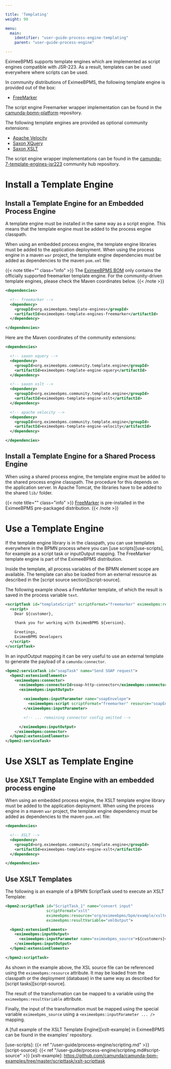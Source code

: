 ```yaml
---

title: 'Templating'
weight: 90

menu:
  main:
    identifier: "user-guide-process-engine-templating"
    parent: "user-guide-process-engine"

---
```



EximeeBPMS supports template engines which are implemented as script engines compatible with
JSR-223. As a result, templates can be used everywhere where scripts can be used.

In community distributions of EximeeBPMS, the following template engine is provided out of the
box:

* [FreeMarker][freemarker]

The script engine Freemarker wrapper implementation can be found in the
[camunda-bpmn-platform](https://github.com/camunda/camunda-bpm-platform/tree/master/freemarker-template-engine) repository.

The following template engines are provided as optional community extensions:

* [Apache Velocity][velocity]
* [Saxon XQuery](https://www.saxonica.com/html/documentation12/using-xquery/)
* [Saxon XSLT](https://www.saxonica.com/html/documentation12/using-xsl/)

The script engine wrapper implementations can be found in the
[camunda-7-template-engines-jsr223][camunda-7-template-engines-jsr223] community hub repository.

# Install a Template Engine

## Install a Template Engine for an Embedded Process Engine

A template engine must be installed in the same way as a script engine. This means that the template
engine must be added to the process engine classpath.

When using an embedded process engine, the template engine libraries must be added to the
application deployment. When using the process engine in a maven `war` project, the template engine
dependencies must be added as dependencies to the maven `pom.xml` file:

{{< note title="" class="info" >}}
  The [EximeeBPMS BOM](/get-started/apache-maven/) only contains the officially supported freemarker template engine.
  For the community-driven template engines, please check the Maven coordinates below. 
{{< /note >}}

```xml
<dependencies>

  <!-- freemarker -->
  <dependency>
    <groupId>org.eximeebpms.template-engines</groupId>
    <artifactId>eximeebpms-template-engines-freemarker</artifactId>
  </dependency>

</dependencies>
```

Here are the Maven coordinates of the community extensions: 

```xml
<dependencies>

  <!-- saxon xquery -->
  <dependency>
    <groupId>org.eximeebpms.community.template.engine</groupId>
    <artifactId>eximeebpms-template-engine-xquery</artifactId>
  </dependency>

  <!-- saxon xslt -->
  <dependency>
    <groupId>org.eximeebpms.community.template.engine</groupId>
    <artifactId>eximeebpms-template-engine-xslt</artifactId>
  </dependency>

  <!-- apache velocity -->
  <dependency>
    <groupId>org.eximeebpms.community.template.engine</groupId>
    <artifactId>eximeebpms-template-engine-velocity</artifactId>
  </dependency>

</dependencies>
```


## Install a Template Engine for a Shared Process Engine

When using a shared process engine, the template engine must be added to the shared process engine
classpath. The procedure for this depends on the application server. In Apache Tomcat, the
libraries have to be added to the shared `lib/` folder.

{{< note title="" class="info" >}}
  [FreeMarker](http://freemarker.org/) is pre-installed in the EximeeBPMS pre-packaged distribution.
{{< /note >}}


# Use a Template Engine

If the template engine library is in the classpath, you can use templates everywhere in the BPMN
process where you can [use scripts][use-scripts], for example as a script task or inputOutput mapping.
The FreeMarker template engine is part of the EximeeBPMS distribution.

Inside the template, all process variables of the BPMN element scope are available. The
template can also be loaded from an external resource as described in the [script source
section][script-source].

The following example shows a FreeMarker template, of which the result is saved in the process variable
`text`.

```xml
<scriptTask id="templateScript" scriptFormat="freemarker" eximeebpms:resultVariable="text">
  <script>
    Dear ${customer},

    thank you for working with EximeeBPMS ${version}.

    Greetings,
    EximeeBPMS Developers
  </script>
</scriptTask>
```

In an inputOutput mapping it can be very useful to use an external template to generate the
payload of a `camunda:connector`.

```xml
<bpmn2:serviceTask id="soapTask" name="Send SOAP request">
  <bpmn2:extensionElements>
    <eximeebpms:connector>
      <eximeebpms:connectorId>soap-http-connector</eximeebpms:connectorId>
      <eximeebpms:inputOutput>

        <eximeebpms:inputParameter name="soapEnvelope">
          <eximeebpms:script scriptFormat="freemarker" resource="soapEnvelope.ftl" />
        </eximeebpms:inputParameter>

        <!-- ... remaining connector config omitted -->

      </eximeebpms:inputOutput>
    </eximeebpms:connector>
  </bpmn2:extensionElements>
</bpmn2:serviceTask>
```

# Use XSLT as Template Engine

## Use XSLT Template Engine with an embedded process engine

When using an embedded process engine, the XSLT template engine library must be added to the
application deployment. When using the process engine in a maven `war` project, the template engine
dependency must be added as dependencies to the maven `pom.xml` file:

```xml
<dependencies>

  <!-- XSLT -->
  <dependency>
    <groupId>org.eximeebpms.community.template.engine</groupId>
    <artifactId>eximeebpms-template-engine-xslt</artifactId>
  </dependency>

</dependencies>
```

## Use XSLT Templates

The following is an example of a BPMN ScriptTask used to execute an XSLT Template:

```xml
<bpmn2:scriptTask id="ScriptTask_1" name="convert input"
                  scriptFormat="xslt"
                  eximeebpms:resource="org/eximeebpms/bpm/example/xsltexample/example.xsl"
                  eximeebpms:resultVariable="xmlOutput">

  <bpmn2:extensionElements>
    <eximeebpms:inputOutput>
      <eximeebpms:inputParameter name="eximeebpms_source">${customers}</eximeebpms:inputParameter>
    </eximeebpms:inputOutput>
  </bpmn2:extensionElements>

</bpmn2:scriptTask>
```

As shown in the example above, the XSL source file can be referenced using the `eximeebpms:resource`
attribute. It may be loaded from the classpath or the deployment (database) in the same way as
described for [script tasks][script-source].

The result of the transformation can be mapped to a variable using the `eximeebpms:resultVariable`
attribute.

Finally, the input of the transformation must be mapped using the special variable `eximeebpms_source`
using a `<eximeebpms:inputParameter ... />` mapping.

A [full example of the XSLT Template Engine][xslt-example] in EximeeBPMS can be found in the
examples' repository.


[freemarker]: http://freemarker.org/
[velocity]: http://velocity.apache.org/
[camunda-7-template-engines-jsr223]: https://github.com/camunda-community-hub/camunda-7-template-engines-jsr223
[use-scripts]: {{< ref "/user-guide/process-engine/scripting.md" >}}
[script-source]: {{< ref "/user-guide/process-engine/scripting.md#script-source" >}}
[xslt-example]: https://github.com/camunda/camunda-bpm-examples/tree/master/scripttask/xslt-scripttask
